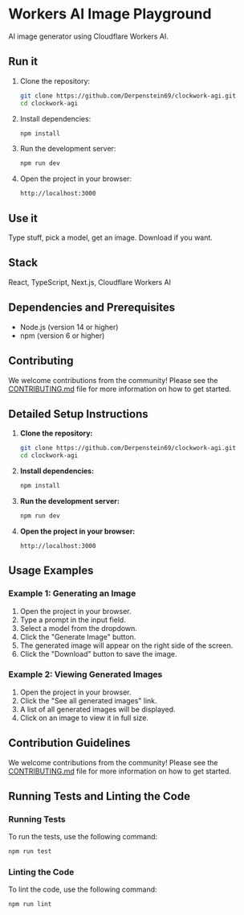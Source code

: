 # Workers AI Image Playground

AI image generator using Cloudflare Workers AI.

## Run it

1. Clone the repository:
   ```sh
   git clone https://github.com/Derpenstein69/clockwork-agi.git
   cd clockwork-agi
   ```

2. Install dependencies:
   ```sh
   npm install
   ```

3. Run the development server:
   ```sh
   npm run dev
   ```

4. Open the project in your browser:
   ```
   http://localhost:3000
   ```

## Use it

Type stuff, pick a model, get an image. Download if you want.

## Stack

React, TypeScript, Next.js, Cloudflare Workers AI

## Dependencies and Prerequisites

- Node.js (version 14 or higher)
- npm (version 6 or higher)

## Contributing

We welcome contributions from the community! Please see the [CONTRIBUTING.md](CONTRIBUTING.md) file for more information on how to get started.

## Detailed Setup Instructions

1. **Clone the repository:**
   ```sh
   git clone https://github.com/Derpenstein69/clockwork-agi.git
   cd clockwork-agi
   ```

2. **Install dependencies:**
   ```sh
   npm install
   ```

3. **Run the development server:**
   ```sh
   npm run dev
   ```

4. **Open the project in your browser:**
   ```
   http://localhost:3000
   ```

## Usage Examples

### Example 1: Generating an Image

1. Open the project in your browser.
2. Type a prompt in the input field.
3. Select a model from the dropdown.
4. Click the "Generate Image" button.
5. The generated image will appear on the right side of the screen.
6. Click the "Download" button to save the image.

### Example 2: Viewing Generated Images

1. Open the project in your browser.
2. Click the "See all generated images" link.
3. A list of all generated images will be displayed.
4. Click on an image to view it in full size.

## Contribution Guidelines

We welcome contributions from the community! Please see the [CONTRIBUTING.md](CONTRIBUTING.md) file for more information on how to get started.

## Running Tests and Linting the Code

### Running Tests

To run the tests, use the following command:
```sh
npm run test
```

### Linting the Code

To lint the code, use the following command:
```sh
npm run lint
```
